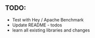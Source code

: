 ## TODO:
- Test with Hey / Apache Benchmark
- Update README - todos
- learn all existing libraries and changes
